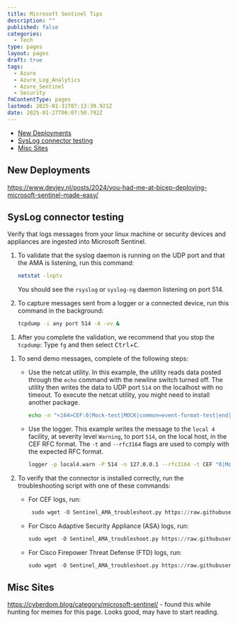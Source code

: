 ```yaml
---
title: Microsoft Sentinel Tips
description: ""
published: false
categories:
  - Tech
type: pages
layout: pages
draft: true
tags:
  - Azure
  - Azure_Log_Analytics
  - Azure_Sentinel
  - Security
fmContentType: pages
lastmod: 2025-01-31T07:13:39.921Z
date: 2025-01-27T06:07:50.792Z
---
```


<!--- cSpell:disable --->
* [New Deployments](#new-deployments)
* [SysLog connector testing](#syslog-connector-testing)
* [Misc Sites](#misc-sites)
<!--- cSpell:enable --->

## New Deployments

<https://www.devjev.nl/posts/2024/you-had-me-at-bicep-deploying-microsoft-sentinel-made-easy/>

## SysLog connector testing

Verify that logs messages from your linux machine or security devices and appliances are ingested into Microsoft Sentinel.

1. To validate that the syslog daemon is running on the UDP port and that the AMA is listening, run this command:

    ```bash
    netstat -lnptv
    ```

    You should see the `rsyslog` or `syslog-ng` daemon listening on port 514.

1. To capture messages sent from a logger or a connected device, run this command in the background:

    ```bash
    tcpdump -i any port 514 -A -vv &
    ```

<!-- markdownlint-disable MD033-->
1. After you complete the validation, we recommend that you stop the `tcpdump`: Type `fg` and then select <kbd>Ctrl</kbd>+<kbd>C</kbd>.
<!-- markdownlint-enable MD033-->
1. To send demo messages, complete of the following steps:
    * Use the netcat utility. In this example, the utility reads data posted through the `echo` command with the newline switch turned off. The utility then writes the data to UDP port `514` on the localhost with no timeout. To execute the netcat utility, you might need to install another package.

        ```bash
        echo -n "<164>CEF:0|Mock-test|MOCK|common=event-format-test|end|TRAFFIC|1|rt=$common=event-formatted-receive_time" | nc -u -w0 localhost 514
        ```

    * Use the logger. This example writes the message to the `local 4` facility, at severity level `Warning`, to port `514`, on the local host, in the CEF RFC format. The `-t` and `--rfc3164` flags are used to comply with the expected RFC format.

        ```bash
        logger -p local4.warn -P 514 -n 127.0.0.1 --rfc3164 -t CEF "0|Mock-test|MOCK|common=event-format-test|end|TRAFFIC|1|rt=$common=event-formatted-receive_time"
        ```

1. To verify that the connector is installed correctly, run the troubleshooting script with one of these commands:

    * For CEF logs, run:

        ```python
         sudo wget -O Sentinel_AMA_troubleshoot.py https://raw.githubusercontent.com/Azure/Azure-Sentinel/master/DataConnectors/Syslog/Sentinel_AMA_troubleshoot.py&&sudo python Sentinel_AMA_troubleshoot.py --cef
        ```

    * For Cisco Adaptive Security Appliance (ASA) logs, run:

        ```python
        sudo wget -O Sentinel_AMA_troubleshoot.py https://raw.githubusercontent.com/Azure/Azure-Sentinel/master/DataConnectors/Syslog/Sentinel_AMA_troubleshoot.py&&sudo python Sentinel_AMA_troubleshoot.py --asa
        ```

    * For Cisco Firepower Threat Defense (FTD) logs, run:

        ```python
        sudo wget -O Sentinel_AMA_troubleshoot.py https://raw.githubusercontent.com/Azure/Azure-Sentinel/master/DataConnectors/Syslog/Sentinel_AMA_troubleshoot.py&&sudo python Sentinel_AMA_troubleshoot.py --ftd
        ```

## Misc Sites

<https://cyberdom.blog/category/microsoft-sentinel/> - found this while hunting for memes for this page. Looks good, may have to start reading.
